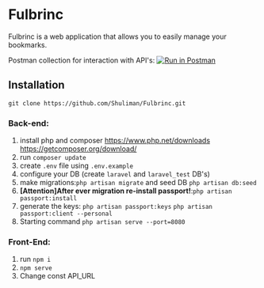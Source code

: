 # Fulbrinc

Fulbrinc is a web application that allows you to easily manage your bookmarks. 

Postman collection for interaction with API's: [![Run in Postman](https://run.pstmn.io/button.svg)](https://app.getpostman.com/run-collection/25079131-e590e6fd-fb7c-404b-9d23-46d4672e3b48?action=collection%2Ffork&source=rip_markdown&collection-url=entityId%3D25079131-e590e6fd-fb7c-404b-9d23-46d4672e3b48%26entityType%3Dcollection%26workspaceId%3D8d39c6dc-d36a-40ea-99a7-87500b63b806)

## Installation
`git clone https://github.com/Shuliman/Fulbrinc.git`

### Back-end:
1. install php and composer https://www.php.net/downloads https://getcomposer.org/download/
2. run `composer update`
3. create `.env` file using `.env.example`
4. configure your DB (create `laravel` and `laravel_test` DB's)
5. make migrations:`php artisan migrate` and seed DB `php artisan db:seed`
6. **[Attention]After ever migration re-install passport!**:`php artisan passport:install`	
7. generate the keys:
`php artisan passport:keys`
`php artisan passport:client --personal`
8. Starting command `php artisan serve --port=8080`

### Front-End:
1. run `npm i`
2. `npm serve`
3. Change const API_URL
